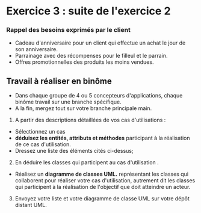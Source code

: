 # Exercice 3 : suite de l'exercice 2

### Rappel des besoins exprimés par le client

- Cadeau d'anniversaire pour un client qui effectue un achat le jour de son anniversaire.
- Parrainage avec des récompenses pour le filleul et le parrain.
- Offres promotionnelles des produits les moins vendues.

## Travail à réaliser en binôme

- Dans chaque groupe de 4 ou 5 concepteurs d'applications, chaque binôme travail sur une branche spécifique.
- A la fin, mergez tout sur votre branche principale main.

1. A partir des descriptions détaillées de vos cas d'utilisations :
- Sélectionnez un cas
-  **déduisez les entités, attributs et méthodes** participant à la réalisation de ce cas d'utilisation.
- Dressez une liste des éléments cités ci-dessus;

2. En déduire les classes qui participent au cas d'utilisation .
- Réalisez un **diagramme de classes UML.** représentant les classes qui collaborent pour réaliser votre cas d'utilisation, autrement dit les classes qui participent à la réalisation de l'objectif que doit atteindre un acteur.

3. Envoyez votre liste et votre diagramme de classe UML sur votre dépôt distant UML.
